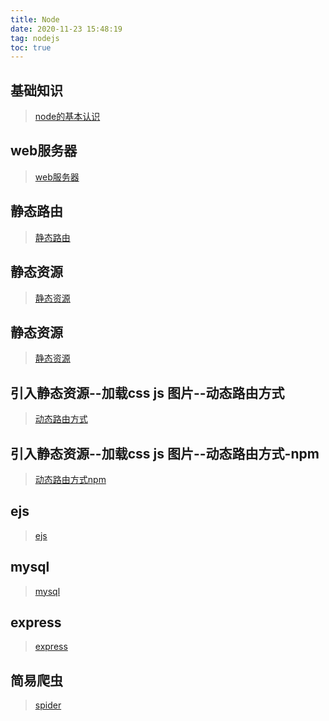 ```yaml
---
title: Node
date: 2020-11-23 15:48:19
tag: nodejs
toc: true
---
```


## 基础知识
>[node的基本认识](/node/study/first "基本认识")

## web服务器
>[web服务器](/node/study/second "web服务器")

## 静态路由
>[静态路由](/node/study/third "静态路由")

## 静态资源
>[静态资源](/node/study/four "静态资源")

## 静态资源
>[静态资源](/node/study/four "静态资源")

## 引入静态资源--加载css js 图片--动态路由方式
>[动态路由方式](/node/study/five "动态路由方式")

## 引入静态资源--加载css js 图片--动态路由方式-npm
>[动态路由方式npm](/node/study/six "动态路由方式npm")

## ejs
>[ejs](/node/study/seven "ejs")

## mysql
>[mysql](/node/study/eight "mysql")

## express
>[express](/node/study/express "express")

## 简易爬虫
>[spider](/node/spider "爬虫")

